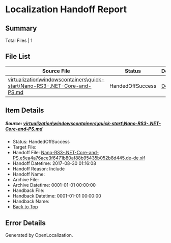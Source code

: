 # <a name='report-top'></a> Localization Handoff Report

## Summary
 Total Files | 1

## File List
 Source File | Status | Details 
 ----------- | ------ | ------- 
 [virtualization\windowscontainers\quick-start\Nano-RS3-.NET-Core-and-PS.md](https://github.com/Microsoft/Virtualization-Documentation-Private/blob/2bf156c38833ff31a3f377c1eca85e4928e94d80/virtualization/windowscontainers/quick-start/Nano-RS3-.NET-Core-and-PS.md) | HandedOffSuccess | [Details](#3aca2300ce0a53b6bb038fa37605ffe62bf2326d393)

## Item Details
##### <a name='3aca2300ce0a53b6bb038fa37605ffe62bf2326d393'></a> Source: [virtualization\windowscontainers\quick-start\Nano-RS3-.NET-Core-and-PS.md](https://github.com/Microsoft/Virtualization-Documentation-Private/blob/2bf156c38833ff31a3f377c1eca85e4928e94d80/virtualization/windowscontainers/quick-start/Nano-RS3-.NET-Core-and-PS.md)
* Status: HandedOffSuccess
* Target File: 
* Handoff File: [Nano-RS3-.NET-Core-and-PS.e5ea4a76ace3f6471b80af88b95435b052b8d445.de-de.xlf](https://github.com/MicrosoftDocs/Virtualization-Documentation-Private.handoff/blob/1920f7ed6770fb34e1b34e6b62821e0545326216/ol-handoff/MicrosoftDocs/Virtualization-Documentation-Private.de-de/live/Nano-RS3-.NET-Core-and-PS.e5ea4a76ace3f6471b80af88b95435b052b8d445.de-de.xlf)
* Handoff Datetime: 2017-08-30 01:16:08
* Handoff Reason: Include
* Handoff Name: 
* Archive File: 
* Archive Datetime: 0001-01-01 00:00:00
* Handback File: 
* Handback Datetime: 0001-01-01 00:00:00
* Handback Name: 
* [Back to Top](#report-top)


## Error Details

Generated by OpenLocalization.
